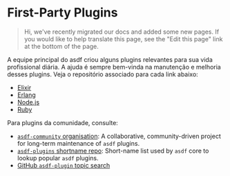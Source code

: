 # First-Party Plugins

> Hi, we've recently migrated our docs and added some new pages. If you would like to help translate this page, see the "Edit this page" link at the bottom of the page.

A equipe principal do asdf criou alguns plugins relevantes para sua vida profissional diária. A ajuda é sempre bem-vinda na manutenção e melhoria desses plugins. Veja o repositório associado para cada link abaixo:

- [Elixir](https://github.com/asdf-vm/asdf-elixir)
- [Erlang](https://github.com/asdf-vm/asdf-erlang)
- [Node.js](https://github.com/asdf-vm/asdf-nodejs)
- [Ruby](https://github.com/asdf-vm/asdf-ruby)

Para plugins da comunidade, consulte:

- [`asdf-community` organisation](https://github.com/asdf-community): A collaborative, community-driven project for long-term maintenance of `asdf` plugins.
- [`asdf-plugins` shortname repo](https://github.com/asdf-vm/asdf-plugins): Short-name list used by `asdf` core to lookup popular `asdf` plugins.
- [GitHub `asdf-plugin` topic search](https://github.com/topics/asdf-plugin)
